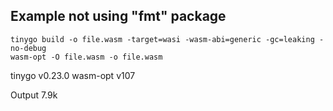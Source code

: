 ## Example not using "fmt" package

```
tinygo build -o file.wasm -target=wasi -wasm-abi=generic -gc=leaking -no-debug
wasm-opt -O file.wasm -o file.wasm
```

tinygo v0.23.0
wasm-opt v107

Output 7.9k
